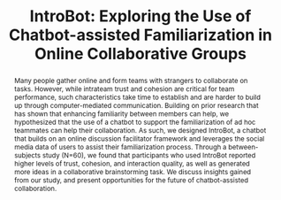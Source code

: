 ---
layout: publication
title: "IntroBot: Exploring the Use of Chatbot-assisted Familiarization in Online Collaborative Groups"
year: 2023
month: 5
video: uJbHsyujau4
slides: chi2023_introbot_slide.pdf
authors:
  - Donghoon Shin
  - Soomin Kim
  - Ruoxi Shang
  - Joonhwan Lee
  - Gary Hsieh
venue: CHI 2023
venue_full: "Proceedings of the 2023 CHI Conference on Human Factors in Computing Systems"
abstract: "Many people gather online and form teams with strangers to collaborate on tasks. However, while intrateam trust and cohesion are critical for team performance, such characteristics take time to establish and are harder to build up through computer-mediated communication. Building on prior research that has shown that enhancing familiarity between members can help, we hypothesized that the use of a chatbot to support the familiarization of ad hoc teammates can help their collaboration. As such, we designed IntroBot, a chatbot that builds on an online discussion facilitator framework and leverages the social media data of users to assist their familiarization process. Through a between-subjects study (N=60), we found that participants who used IntroBot reported higher levels of trust, cohesion, and interaction quality, as well as generated more ideas in a collaborative brainstorming task. We discuss insights gained from our study, and present opportunities for the future of chatbot-assisted collaboration."
category: 
  - "AI / NLP"
  - "Chatbot"
  - "CSCW"
featured: true
---